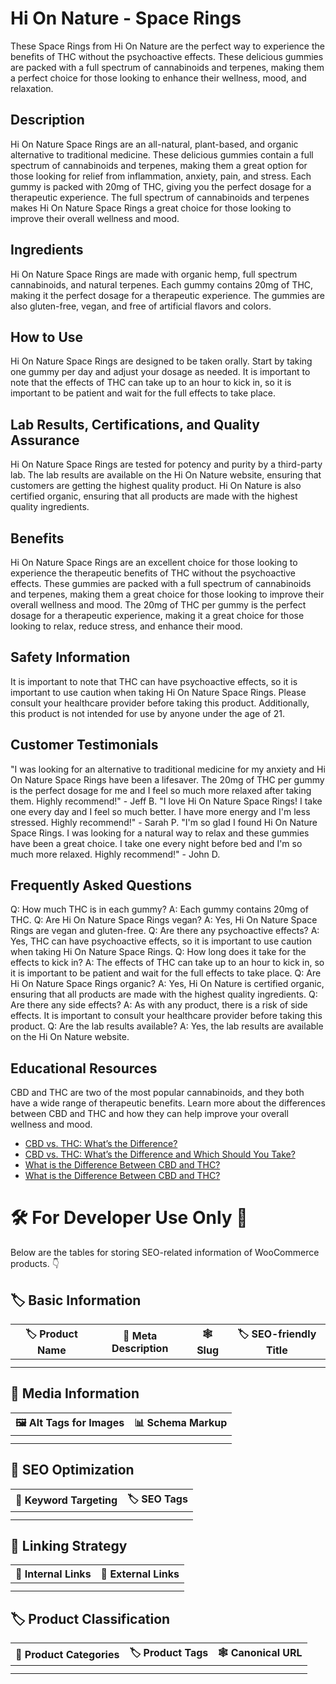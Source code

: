 # Hi On Nature - Space Rings 
These Space Rings from Hi On Nature are the perfect way to experience the benefits of THC without the psychoactive effects. These delicious gummies are packed with a full spectrum of cannabinoids and terpenes, making them a perfect choice for those looking to enhance their wellness, mood, and relaxation.
## Description
Hi On Nature Space Rings are an all-natural, plant-based, and organic alternative to traditional medicine. These delicious gummies contain a full spectrum of cannabinoids and terpenes, making them a great option for those looking for relief from inflammation, anxiety, pain, and stress. Each gummy is packed with 20mg of THC, giving you the perfect dosage for a therapeutic experience. The full spectrum of cannabinoids and terpenes makes Hi On Nature Space Rings a great choice for those looking to improve their overall wellness and mood. 
## Ingredients
Hi On Nature Space Rings are made with organic hemp, full spectrum cannabinoids, and natural terpenes. Each gummy contains 20mg of THC, making it the perfect dosage for a therapeutic experience. The gummies are also gluten-free, vegan, and free of artificial flavors and colors.
## How to Use
Hi On Nature Space Rings are designed to be taken orally. Start by taking one gummy per day and adjust your dosage as needed. It is important to note that the effects of THC can take up to an hour to kick in, so it is important to be patient and wait for the full effects to take place.
## Lab Results, Certifications, and Quality Assurance
Hi On Nature Space Rings are tested for potency and purity by a third-party lab. The lab results are available on the Hi On Nature website, ensuring that customers are getting the highest quality product. Hi On Nature is also certified organic, ensuring that all products are made with the highest quality ingredients.
## Benefits
Hi On Nature Space Rings are an excellent choice for those looking to experience the therapeutic benefits of THC without the psychoactive effects. These gummies are packed with a full spectrum of cannabinoids and terpenes, making them a great choice for those looking to improve their overall wellness and mood. The 20mg of THC per gummy is the perfect dosage for a therapeutic experience, making it a great choice for those looking to relax, reduce stress, and enhance their mood.
## Safety Information
It is important to note that THC can have psychoactive effects, so it is important to use caution when taking Hi On Nature Space Rings. Please consult your healthcare provider before taking this product. Additionally, this product is not intended for use by anyone under the age of 21.
## Customer Testimonials
"I was looking for an alternative to traditional medicine for my anxiety and Hi On Nature Space Rings have been a lifesaver. The 20mg of THC per gummy is the perfect dosage for me and I feel so much more relaxed after taking them. Highly recommend!" - Jeff B.
"I love Hi On Nature Space Rings! I take one every day and I feel so much better. I have more energy and I'm less stressed. Highly recommend!" - Sarah P.
"I'm so glad I found Hi On Nature Space Rings. I was looking for a natural way to relax and these gummies have been a great choice. I take one every night before bed and I'm so much more relaxed. Highly recommend!" - John D.
## Frequently Asked Questions
Q: How much THC is in each gummy?
A: Each gummy contains 20mg of THC. 
Q: Are Hi On Nature Space Rings vegan?
A: Yes, Hi On Nature Space Rings are vegan and gluten-free.
Q: Are there any psychoactive effects?
A: Yes, THC can have psychoactive effects, so it is important to use caution when taking Hi On Nature Space Rings.
Q: How long does it take for the effects to kick in?
A: The effects of THC can take up to an hour to kick in, so it is important to be patient and wait for the full effects to take place.
Q: Are Hi On Nature Space Rings organic?
A: Yes, Hi On Nature is certified organic, ensuring that all products are made with the highest quality ingredients.
Q: Are there any side effects?
A: As with any product, there is a risk of side effects. It is important to consult your healthcare provider before taking this product.
Q: Are the lab results available?
A: Yes, the lab results are available on the Hi On Nature website.
## Educational Resources
CBD and THC are two of the most popular cannabinoids, and they both have a wide range of therapeutic benefits. Learn more about the differences between CBD and THC and how they can help improve your overall wellness and mood. 
- [CBD vs. THC: What’s the Difference?](https://www.healthline.com/health/cbd-vs-thc)
- [CBD vs. THC: What’s the Difference and Which Should You Take?](https://www.health.com/condition/pain/cbd-vs-thc-difference)
- [What is the Difference Between CBD and THC?](https://www.medicalnewstoday.com/articles/319475)
- [What is the Difference Between CBD and THC?](https://www.projectcbd.org/science/cannabis-basics/what-difference-between-cbd-and-thc)
# 🛠️ For Developer Use Only 🔐

Below are the tables for storing SEO-related information of WooCommerce products. 👇

## 🏷️ Basic Information 

| 🏷️ Product Name | 📝 Meta Description | 🕸️ Slug | 🏷️ SEO-friendly Title |
| -------------- | ------------------ | ------ | ---------------------- |
|                |                    |        |                        |
|                |                    |        |                        |

## 📸 Media Information

| 🖼️ Alt Tags for Images | 📊 Schema Markup |
| --------------------- | --------------- |
|                       |                 |
|                       |                 |

## 🔎 SEO Optimization

| 🎯 Keyword Targeting | 🏷️ SEO Tags |
| ------------------- | ---------- |
|                     |            |
|                     |            |

## 🔗 Linking Strategy 

| 🔗 Internal Links | 🔗 External Links |
| ---------------- | ---------------- |
|                  |                  |
|                  |                  |

## 🏷️ Product Classification 

| 📂 Product Categories | 🏷️ Product Tags | 🕸️ Canonical URL |
| ------------------ | ------------ | ------------- |
|                    |              |               |
|                    |              |               |
